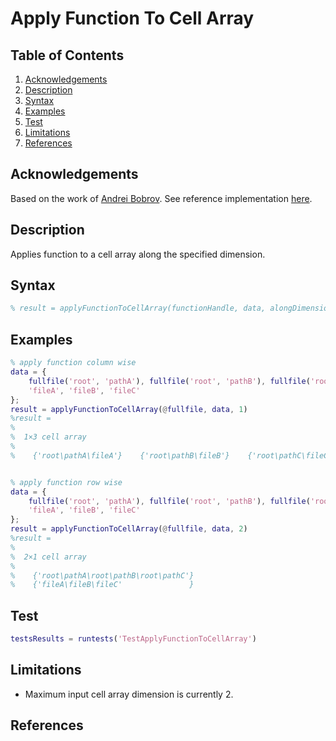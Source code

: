 # Apply Function To Cell Array

## Table of Contents

1. [Acknowledgements](#acknowledgements)
2. [Description](#description)
3. [Syntax](#syntax)
4. [Examples](#examples)
5. [Test](#test)
6. [Limitations](#limitations)
7. [References](#references)

## Acknowledgements

Based on the work of [Andrei Bobrov](https://www.mathworks.com/matlabcentral/profile/authors/2823630-andrei-bobrov). See reference implementation [here](https://www.mathworks.com/matlabcentral/answers/24538-row-wise-concatenation-of-a-cell-array).

## Description

Applies function to a cell array along the specified dimension.

## Syntax

```matlab
% result = applyFunctionToCellArray(functionHandle, data, alongDimension)
```

## Examples

```matlab
% apply function column wise
data = {
    fullfile('root', 'pathA'), fullfile('root', 'pathB'), fullfile('root', 'pathC');
    'fileA', 'fileB', 'fileC'
};
result = applyFunctionToCellArray(@fullfile, data, 1)
%result =
%
%  1×3 cell array
%
%    {'root\pathA\fileA'}    {'root\pathB\fileB'}    {'root\pathC\fileC'}


% apply function row wise
data = {
    fullfile('root', 'pathA'), fullfile('root', 'pathB'), fullfile('root', 'pathC');
    'fileA', 'fileB', 'fileC'
};
result = applyFunctionToCellArray(@fullfile, data, 2)
%result =
%
%  2×1 cell array
%
%    {'root\pathA\root\pathB\root\pathC'}
%    {'fileA\fileB\fileC'               }
```

## Test

```matlab
testsResults = runtests('TestApplyFunctionToCellArray')
```

## Limitations

- Maximum input cell array dimension is currently 2.

## References
